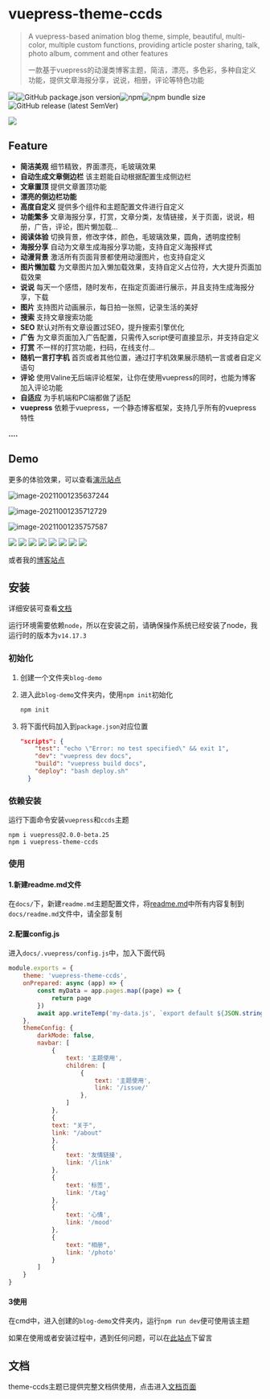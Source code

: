 # vuepress-theme-ccds

> A vuepress-based animation blog theme, simple, beautiful, multi-color, multiple custom functions, providing article poster sharing, talk, photo album, comment and other features
>
> 一款基于vuepress的动漫类博客主题，简洁，漂亮，多色彩，多种自定义功能，提供文章海报分享，说说，相册，评论等特色功能

<a href="https://www.npmjs.com/package/vuepress-theme-ccds"><img src="https://img.shields.io/npm/v/vuepress-theme-ccds" /></a>![GitHub package.json version](https://img.shields.io/github/package-json/v/qsyyke/vuepress-theme-ccds)![npm](https://img.shields.io/npm/dw/vuepress-theme-ccds)![npm bundle size](https://img.shields.io/bundlephobia/min/vuepress-theme-ccds)![GitHub release (latest SemVer)](https://img.shields.io/github/v/release/qsyyke/vuepress-theme-ccds)


![](https://ooszy.cco.vin/img/theme/%E4%B8%BB%E9%A2%98.jpg)




## Feature

- **简洁美观** 细节精致，界面漂亮，毛玻璃效果
- **自动生成文章侧边栏** 该主题能自动根据配置生成侧边栏
- **文章置顶** 提供文章置顶功能
- **漂亮的侧边栏功能**
- **高度自定义** 提供多个组件和主题配置文件进行自定义
- **功能繁多** 文章海报分享，打赏，文章分类，友情链接，关于页面，说说，相册，广告，评论，图片懒加载...
- **阅读体验** 切换背景，修改字体，颜色，毛玻璃效果，圆角，透明度控制
- **海报分享** 自动为文章生成海报分享功能，支持自定义海报样式
- **动漫背景** 激活所有页面背景都使用动漫图片，也支持自定义
- **图片懒加载** 为文章图片加入懒加载效果，支持自定义占位符，大大提升页面加载效果
- **说说** 每天一个感悟，随时发布，在指定页面进行展示，并且支持生成海报分享，下载
- **图片** 支持图片动画展示，每日拍一张照，记录生活的美好
- **搜索** 支持文章搜索功能
- **SEO** 默认对所有文章设置过SEO，提升搜索引擎优化
- **广告** 为文章页面加入广告配置，只需传入script便可直接显示，并支持自定义
- **打赏** 不一样的打赏功能，扫码，在线支付...
- **随机一言打字机** 首页或者其他位置，通过打字机效果展示随机一言或者自定义语句
- **评论** 使用Valine无后端评论框架，让你在使用vuepress的同时，也能为博客加入评论功能
- **自适应** 为手机端和PC端都做了适配
- **vuepress** 依赖于vuepress，一个静态博客框架，支持几乎所有的vuepress特性

**....**



## Demo

更多的体验效果，可以查看<a href="https://theme-ccds.cco.vin/">演示站点</a>

![image-20211001235637244](https://ooszy.cco.vin/img/blog-note/image-20211001235637244.png?x-oss-process=style/pictureProcess1)

![image-20211001235712729](https://ooszy.cco.vin/img/blog-note/image-20211001235712729.png?x-oss-process=style/pictureProcess1)

![image-20211001235757587](https://ooszy.cco.vin/img/blog-note/image-20211001235757587.png?x-oss-process=style/pictureProcess1)

![](https://ooszy.cco.vin/img/theme/article.jpg)
![](https://ooszy.cco.vin/img/theme/about.jpg)
![](https://ooszy.cco.vin/img/theme/comment-theme.jpg)
![](https://ooszy.cco.vin/img/theme/link.jpg)
![](https://ooszy.cco.vin/img/theme/mood.jpg)
![](https://ooszy.cco.vin/img/theme/phoone.jpg)
![](https://ooszy.cco.vin/img/theme/photo-theme.jpg)
![](https://ooszy.cco.vin/img/theme/tag.jpg)


或者我的<a href="https://blog.cco.vin">博客站点</a>



## 安装

详细安装可查看<a href="https://theme-ccds.cco.vin/home/#%E5%AE%89%E8%A3%85-1">文档</a>



运行环境需要依赖`node`，所以在安装之前，请确保操作系统已经安装了node，我运行时的版本为`v14.17.3`

### 初始化

1. 创建一个文件夹`blog-demo`

2. 进入此`blog-demo`文件夹内，使用`npm init`初始化

    ```sh
    npm init
    ```

3. 将下面代码加入到`package.json`对应位置

    ```json
    "scripts": {
        "test": "echo \"Error: no test specified\" && exit 1",
        "dev": "vuepress dev docs",
        "build": "vuepress build docs",
        "deploy": "bash deploy.sh"
      }
    ```

### 依赖安装

运行下面命令安装`vuepress`和`ccds`主题

```shell
npm i vuepress@2.0.0-beta.25
npm i vuepress-theme-ccds
```



### 使用

#### 1.新建readme.md文件

在`docs/`下，新建`readme.md`主题配置文件，将<a href="https://github.com/qsyyke/vuepress-theme-ccds/blob/v1.2.0/docs/README.md">readme.md</a>中所有内容复制到`docs/readme.md`文件中，请全部复制

#### 2.配置config.js

进入`docs/.vuepress/config.js`中，加入下面代码

```js
module.exports = {
    theme: 'vuepress-theme-ccds',
    onPrepared: async (app) => {
        const myData = app.pages.map((page) => {
            return page
        })
        await app.writeTemp('my-data.js', `export default ${JSON.stringify(myData)}`)
    },
    themeConfig: {
        darkMode: false,
        navbar: [
            {
                text: '主题使用',
                children: [
                    {
                        text: '主题使用',
                        link: '/issue/'
                    },
                ]
            },
            {
            text: "关于",
            link: "/about"
            },
            {
                text: '友情链接',
                link: '/link'
            },
            {
                text: '标签',
                link: '/tag'
            },
            {
                text: '心情',
                link: '/mood'
            },
            {
                text: "相册",
                link: '/photo'
            }
        ]
    }
}
```



#### 3使用

在cmd中，进入创建的`blog-demo`文件夹内，运行`npm run dev`便可使用该主题

如果在使用或者安装过程中，遇到任何问题，可以在<a href="https://theme-ccds.cco.vin/about">此站点</a>下留言



## 文档

theme-ccds主题已提供完整文档供使用，点击进入<a href="https://theme-ccds.cco.vin/home/#%E4%BB%8B%E7%BB%8D">文档页面</a>


